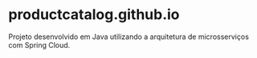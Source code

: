 # productcatalog.github.io
Projeto desenvolvido em Java utilizando a arquitetura de microsserviços com Spring Cloud.
